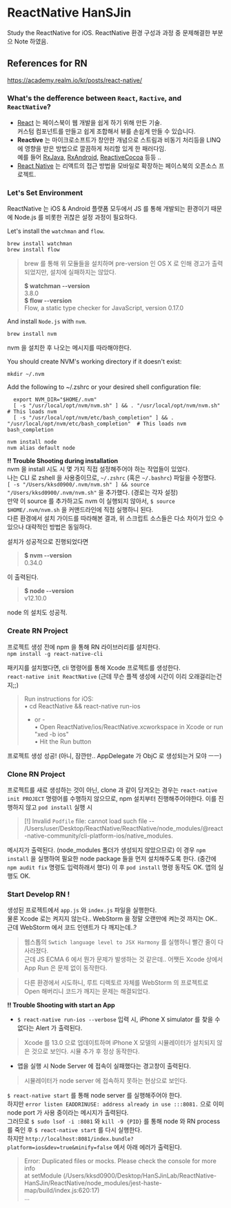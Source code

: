 # ReactNative HanSJin
Study the ReactNative for iOS.
ReactNative 환경 구성과 과정 중 문제해결한 부분으 Note 하였음.

## References for RN
https://academy.realm.io/kr/posts/react-native/


### What's the defference between `React`, `Ractive`, and `ReactNative`?

* [React](https://facebook.github.io/react/) 는 페이스북이 웹 개발을 쉽게 하기 위해 만든 기술. <br>
커스텀 컴포넌트를 만들고 쉽게 조합해서 뷰를 손쉽게 만들 수 있습니다.
* **Reactive** 는 마이크로소프트가 창안한 개념으로 스트림과 비동기 처리등을 LINQ에 영향을 받은 방법으로 깔끔하게 처리할 있게 한 패러다임. <br>
예를 들어 [RxJava](https://github.com/ReactiveX/RxJava), [RxAndroid](https://github.com/ReactiveX/RxAndroid), [ReactiveCocoa](https://github.com/ReactiveCocoa/ReactiveCocoa) 등등 ..
* [React Native](https://facebook.github.io/react-native/) 는 리액트의 접근 방법을 모바일로 확장하는 페이스북의 오픈소스 프로젝트.


### Let's Set Environment

ReactNative 는 iOS & Android 플랫폼 모두에서 JS 를 통해 개발되는 환경이기 때문에 Node.js 를 비롯한 귀찮은 설정 과정이 필요하다.

Let's install the `watchman` and `flow`.
```
brew install watchman
brew install flow
```
> brew 를 통해 위 모듈들을 설치하며 pre-version 인 OS X 로 인해 경고가 출력되었지만, 설치에 실패하지는 않았다.
> 
> **$ watchman --version** <br> 
> 3.8.0 <br>
> **$ flow --version** <br>
> Flow, a static type checker for JavaScript, version 0.17.0

And install `Node.js` with `nvm`.
```
brew install nvm
```

nvm 을 설치한 후 나오는 메시지를 따라해야한다.

You should create NVM's working directory if it doesn't exist:
```
mkdir ~/.nvm
```

Add the following to ~/.zshrc or your desired shell
configuration file:

```
  export NVM_DIR="$HOME/.nvm"
  [ -s "/usr/local/opt/nvm/nvm.sh" ] && . "/usr/local/opt/nvm/nvm.sh"  # This loads nvm
  [ -s "/usr/local/opt/nvm/etc/bash_completion" ] && . "/usr/local/opt/nvm/etc/bash_completion"  # This loads nvm bash_completion
```

```
nvm install node
nvm alias default node
```

**!! Trouble Shooting during installation** <br>
nvm 을 install 시도 시 몇 가지 직접 설정해주어야 하는 작업들이 있었다. <br>
나는 CLI 로 zshell 을 사용중이므로, `~/.zshrc` (혹은 `~/.bashrc`) 파일을 수정했다. <br>
`[ -s "/Users/kksd0900/.nvm/nvm.sh" ] && source "/Users/kksd0900/.nvm/nvm.sh"` 을 추가했다. (경로는 각자 설정) <br>
만약 이 source 를 추가하고도 nvm 이 실행되지 않아서, `$ source $HOME/.nvm/nvm.sh` 을 커맨드라인에 직접 실행하니 된다. <br>
다른 환경에서 설치 가이드를 따라해본 결과, 위 스크립트 소스들은 다소 차이가 있으 수 있으나 대략적인 방법은 동일하다. <br>

설치가 성공적으로 진행되었다면 <br>
> **$ nvm --version** <br>
> 0.34.0

이 출력된다.

> **$ node --version** <br>
> v12.10.0

node 의 설치도 성공적.


### Create RN Project

프로젝트 생성 전에 npm 을 통해 RN 라이브러리를 설치한다. <br>
`npm install -g react-native-cli` 

패키지를 설치했다면, cli 명령어를 통해 Xcode 프로젝트를 생성한다. <br>
`react-native init ReactNative` (근데 무슨 플젝 생성에 시간이 이리 오래걸리는건지;;)

>  Run instructions for iOS: <br>
>  • cd ReactNative && react-native run-ios <br>
>    - or - <br>
>  • Open ReactNative/ios/ReactNative.xcworkspace in Xcode or run "xed -b ios" <br>
>  • Hit the Run button

프로젝트 생성 성공! (아니, 잠깐만.. AppDelegate 가 ObjC 로 생성되는거 모야 ㅡㅡ)

### Clone RN Project

프로젝트를 새로 생성하는 것이 아닌, clone 과 같이 당겨오는 경우는 `react-native init PROJECT` 명령어를 수행하지 않으므로, npm 설치부터 진행해주어야한다.
이를 진행하지 않고 `pod install` 실행 시 

> [!] Invalid `Podfile` file: cannot load such file -- /Users/user/Desktop/ReactNative/ReactNative/node_modules/@react-native-community/cli-platform-ios/native_modules.

메시지가 출력된다. (node_modules 폴더가 생성되지 않았으므로)
이 경우 `npm install` 을 실행하여 필요한 node package 들을 먼저 설치해주도록 한다. (중간에 `npm audit fix` 명령도 입력하래서 했다)
이 후 `pod install` 명령 동작도 OK. 앱의 실행도 OK.

### Start Develop RN !

생성된 프로젝트에서 `app.js` 와 `index.js` 파일을 실행한다.  <br>
물론 Xcode 로는 켜지지 않는다.. WebStorm 을 정말 오랜만에 켜는것 까지는 OK.. 근데 WebStorm 에서 코드 인덴트가 다 깨지는데..?
> 웹스톱의 `Swtich language level to JSX Harmony` 를 실행하니 빨간 줄이 다 사라졌다. <br> 
> 근데 JS ECMA 6 에서 뭔가 문제가 발생하는 것 같은데.. 어쨋든 Xcode 상에서 App Run 은 문제 없이 동작한다.

> 다른 환경에서 시도하니, 루트 디렉토르 자체를 WebStorm 의 프로젝트로 Open 해버리니 코드가 깨지는 문제는 해결되었다.

**!! Trouble Shooting with start an App** <br>

* `$ react-native run-ios --verbose` 입력 시, iPhone X simulator 를 찾을 수 없다는 Alert 가 출력된다.
> Xcode 를 13.0 으로 업데이트하며 iPhone X 모델의 시뮬레이터가 설치되지 않은 것으로 보인다. 시뮬 추가 후 정상 동작한다. 

* 앱을 실행 시 Node Server 에 접속이 실패했다는 경고창이 출력된다. 
> 시뮬레이터가 node server 에 접속하지 못하는 현상으로 보인다.  <br>

`$ react-native start` 를 통해 node server  를 실행해주어야 한다. <br>
 하지만 `error listen EADDRINUSE: address already in use :::8081.` 으로 이미 node port 가 사용 중이라는 메시지가 출력된다. <br>
그러므로 `$ sudo lsof -i :8081`  와 `kill -9 {PID}` 를 통해 node 와 RN process 를 죽인 후 `$ react-native start` 를 다시 실행한다. <br>
하지만 `http://localhost:8081/index.bundle?platform=ios&dev=true&minify=false` 에서 아래 에러가 출력된다. <br>

> Error: Duplicated files or mocks. Please check the console for more info <br>
>   at setModule (/Users/kksd0900/Desktop/HanSJinLab/ReactNative-HanSJin/ReactNative/node_modules/jest-haste-map/build/index.js:620:17) <br>
> ...

